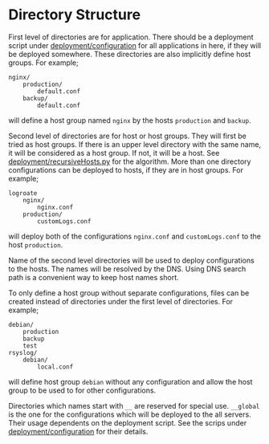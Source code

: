 # Directory Structure

First level of directories are for application.  There should be a deployment script under
[deployment/configuration](deployment/configuration) for all applications in here, if they will be deployed
somewhere.  These directories are also implicitly define host groups.  For example;

    nginx/
        production/
            default.conf
        backup/
            default.conf

will define a host group named `nginx` by the hosts `production` and `backup`.

Second level of directories are for host or host groups.  They will first be tried as host groups.  If there is
an upper level directory with the same name, it will be considered as a host group.  If not, it will be a host.
See [deployment/recursiveHosts.py](deployment/recursiveHosts.py) for the algorithm.  More than one directory
configurations can be deployed to hosts, if they are in host groups.  For example;

    logroate
        nginx/
            nginx.conf
        production/
            customLogs.conf

will deploy both of the configurations `nginx.conf` and `customLogs.conf` to the host `production`.

Name of the second level directories will be used to deploy configurations to the hosts.  The names will be
resolved by the DNS.  Using DNS search path is a convenient way to keep host names short.

To only define a host group without separate configurations, files can be created instead of directories under
the first level of directories.  For example;

    debian/
        production
        backup
        test
    rsyslog/
        debian/
            local.conf

will define host group `debian` without any configuration and allow the host group to be used to for other
configurations.

Directories which names start with `__` are reserved for special use.  `__global` is the one for the configurations
which will be deployed to the all servers.  Their usage dependents on the deployment script.  See the scrips
under [deployment/configuration](deployment/configuration) for their details. 
